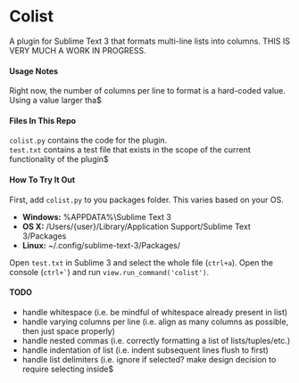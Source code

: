 # Colist
A plugin for Sublime Text 3 that formats multi-line lists into columns.
THIS IS VERY MUCH A WORK IN PROGRESS.

#### Usage Notes
Right now, the number of columns per line to format is a hard-coded value. Using a value larger tha$

#### Files In This Repo
`colist.py` contains the code for the plugin.   
`test.txt` contains a test file that exists in the scope of the current functionality of the plugin$

#### How To Try It Out
First, add `colist.py` to you packages folder. This varies based on your OS.

* **Windows:** %APPDATA%\Sublime Text 3
* **OS X:** /Users/{user}/Library/Application Support/Sublime Text 3/Packages
* **Linux:** ~/.config/sublime-text-3/Packages/

Open `test.txt` in Sublime 3 and select the whole file (`ctrl+a`). Open the console (``` ctrl+` ```) and run `view.run_command('colist')`.

#### TODO
* handle whitespace (i.e. be mindful of whitespace already present in list)
* handle varying columns per line (i.e. align as many columns as possible, then just space properly)
* handle nested commas (i.e. correctly formatting a list of lists/tuples/etc.)
* handle indentation of list (i.e. indent subsequent lines flush to first)
* handle list delimiters (i.e. ignore if selected? make design decision to require selecting inside$
